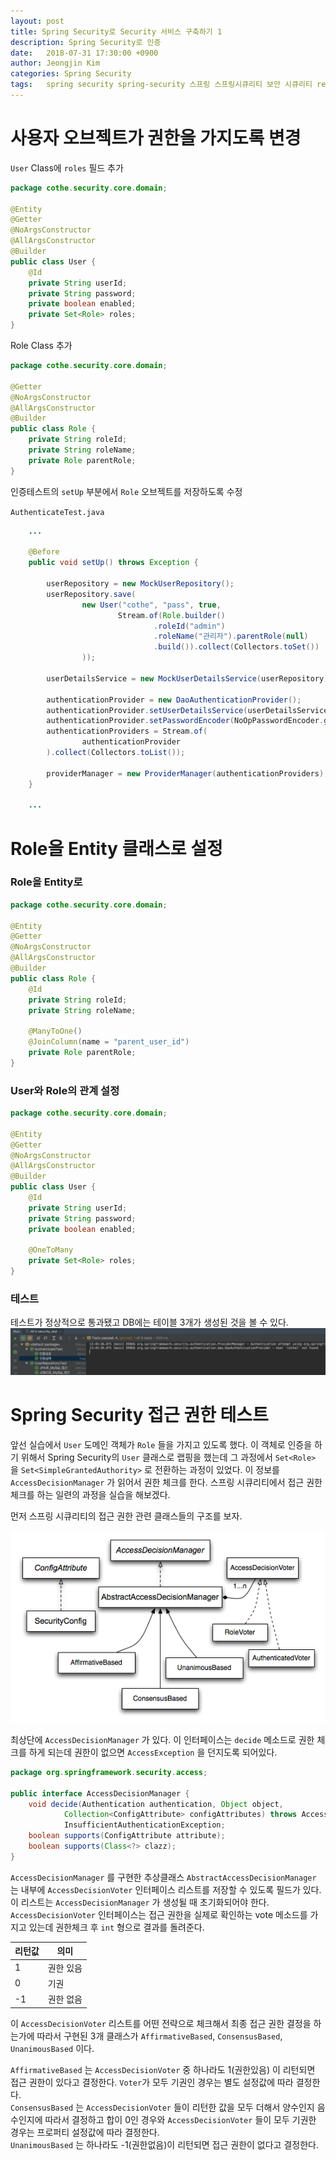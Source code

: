 ```yaml
---
layout: post
title: Spring Security로 Security 서비스 구축하기 1
description: Spring Security로 인증
date:   2018-07-31 17:30:00 +0900
author: Jeongjin Kim
categories: Spring Security
tags:	spring security spring-security 스프링 스프링시큐리티 보안 시큐리티 reference 레퍼런스 따라하기
---
```



# 사용자 오브젝트가 권한을 가지도록 변경

`User` Class에 `roles` 필드 추가
```java
package cothe.security.core.domain;

@Entity
@Getter
@NoArgsConstructor
@AllArgsConstructor
@Builder
public class User {
    @Id
    private String userId;
    private String password;
    private boolean enabled;
    private Set<Role> roles;
}
```
Role Class 추가

```java
package cothe.security.core.domain;

@Getter
@NoArgsConstructor
@AllArgsConstructor
@Builder
public class Role {
    private String roleId;
    private String roleName;
    private Role parentRole;
}
```

인증테스트의 `setUp` 부분에서 `Role` 오브젝트를 저장하도록 수정

`AuthenticateTest.java`

```java
    ...

    @Before
    public void setUp() throws Exception {

        userRepository = new MockUserRepository();
        userRepository.save(
                new User("cothe", "pass", true,
                        Stream.of(Role.builder()
                                .roleId("admin")
                                .roleName("관리자").parentRole(null)
                                .build()).collect(Collectors.toSet())
                ));

        userDetailsService = new MockUserDetailsService(userRepository);

        authenticationProvider = new DaoAuthenticationProvider();
        authenticationProvider.setUserDetailsService(userDetailsService);
        authenticationProvider.setPasswordEncoder(NoOpPasswordEncoder.getInstance());
        authenticationProviders = Stream.of(
                authenticationProvider
        ).collect(Collectors.toList());

        providerManager = new ProviderManager(authenticationProviders);
    }

    ...
```

# Role을 Entity 클래스로 설정

### Role을 Entity로

```java
package cothe.security.core.domain;

@Entity
@Getter
@NoArgsConstructor
@AllArgsConstructor
@Builder
public class Role {
    @Id
    private String roleId;
    private String roleName;

    @ManyToOne()
    @JoinColumn(name = "parent_user_id")
    private Role parentRole;
}
```

### User와 Role의 관계 설정

```java
package cothe.security.core.domain;

@Entity
@Getter
@NoArgsConstructor
@AllArgsConstructor
@Builder
public class User {
    @Id
    private String userId;
    private String password;
    private boolean enabled;

    @OneToMany
    private Set<Role> roles;
}
```
### 테스트
테스트가 정상적으로 통과됐고 DB에는 테이블 3개가 생성된 것을 볼 수 있다.
![](/assets/2018-07-31-spring-security-service/2018-07-31-spring-security-service_124824.png)

# Spring Security 접근 권한 테스트
앞선 실습에서 `User` 도메인 객체가 `Role` 들을 가지고 있도록 했다. 이 객체로 인증을 하기 위해서 Spring Security의 `User` 클래스로 랩핑을 했는데 그 과정에서 `Set<Role>` 을 `Set<SimpleGrantedAuthority>` 로 전환하는 과정이 있었다. 이 정보를 `AccessDecisionManager` 가 읽어서 권한 체크를 한다. 스프링 시큐리티에서 접근 권한체크를 하는 일련의 과정을 실습을 해보겠다.  

 먼저 스프링 시큐리티의 접근 권한 관련 클래스들의 구조를 보자.

![](/assets/2018-07-31-spring-security-service/2018-07-31-spring-security-service_170744.png)

최상단에 `AccessDecisionManager` 가 있다. 이 인터페이스는 `decide` 메소드로 권한 체크를 하게 되는데 권한이 없으면 `AccessException` 을 던지도록 되어있다.

```java
package org.springframework.security.access;

public interface AccessDecisionManager {
	void decide(Authentication authentication, Object object,
			Collection<ConfigAttribute> configAttributes) throws AccessDeniedException,
			InsufficientAuthenticationException;
	boolean supports(ConfigAttribute attribute);
	boolean supports(Class<?> clazz);
}
```

`AccessDecisionManager` 를 구현한 추상클래스 `AbstractAccessDecisionManager` 는 내부에 `AccessDecisionVoter` 인터페이스 리스트를 저장할 수 있도록 필드가 있다. 이 리스트는 `AccessDecisionManager` 가 생성될 때 초기화되어야 한다. 
`AccessDecisionVoter` 인터페이스는 접근 권한을 실제로 확인하는 vote 메소드를 가지고 있는데 권한체크 후 `int` 형으로 결과를 돌려준다.

리턴값 | 의미 
---------|----------
 1 | 권한 있음
 0 | 기권
 -1 | 권한 없음


이 `AccessDecisionVoter` 리스트를 어떤 전략으로 체크해서 최종 접근 권한 결정을 하는가에 따라서 구현된 3개 클래스가 `AffirmativeBased`, `ConsensusBased`, `UnanimousBased` 이다. 

 `AffirmativeBased` 는 `AccessDecisionVoter` 중 하나라도 1(권한있음) 이 리턴되면 접근 권한이 있다고 결정한다. `Voter`가 모두 기권인 경우는 별도 설정값에 따라 결정한다.  
 `ConsensusBased` 는 `AccessDecisionVoter` 들이 리턴한 값을 모두 더해서 양수인지 음수인지에 따라서 결정하고 합이 0인 경우와 `AccessDecisionVoter` 들이 모두 기권한 경우는 프로퍼티 설정값에 따라 결정한다.  
 `UnanimousBased` 는 하나라도 -1(권한없음)이 리턴되면 접근 권한이 없다고 결정한다.
 
 